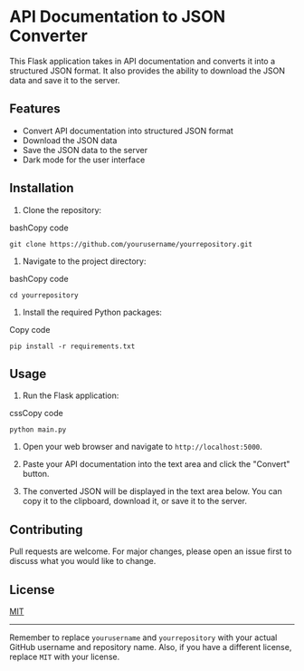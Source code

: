 API Documentation to JSON Converter
===================================

This Flask application takes in API documentation and converts it into a structured JSON format. It also provides the ability to download the JSON data and save it to the server.

Features
--------

-   Convert API documentation into structured JSON format
-   Download the JSON data
-   Save the JSON data to the server
-   Dark mode for the user interface

Installation
------------

1.  Clone the repository:

bashCopy code

`git clone https://github.com/yourusername/yourrepository.git`

1.  Navigate to the project directory:

bashCopy code

`cd yourrepository`

1.  Install the required Python packages:

Copy code

`pip install -r requirements.txt`

Usage
-----

1.  Run the Flask application:

cssCopy code

`python main.py`

1.  Open your web browser and navigate to `http://localhost:5000`.

2.  Paste your API documentation into the text area and click the "Convert" button.

3.  The converted JSON will be displayed in the text area below. You can copy it to the clipboard, download it, or save it to the server.

Contributing
------------

Pull requests are welcome. For major changes, please open an issue first to discuss what you would like to change.

License
-------

[MIT](https://choosealicense.com/licenses/mit/)

* * * * *

Remember to replace `yourusername` and `yourrepository` with your actual GitHub username and repository name. Also, if you have a different license, replace `MIT` with your license.